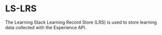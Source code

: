 # LS-LRS
The Learning Stack Learning Record Store (LRS) is used to store learning data collected with the Experience API.
